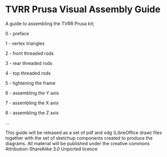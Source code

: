 TVRR Prusa Visual Assembly Guide
================================

A guide to assembling the TVRR Prusa kit;

0 - preface

1 - vertex triangles

2 - front threaded rods

3 - rear threaded rods

4 - top threaded rods

5 - tightening the frame

6 - assembling the Y axis

7 - assembling the X axis

8 - assembling the Z axis

...

This guide will be released as a set of pdf and odg (LibreOffice draw) files together with the set of sketchup components created to produce the diagrams. All material will be published under the creative commons Attribution-ShareAlike 3.0 Unported licence
